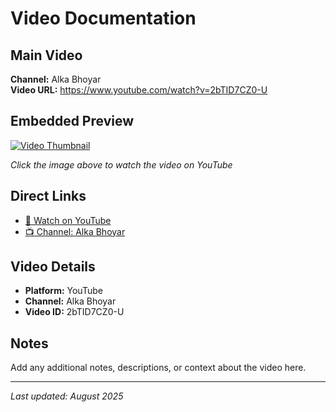 # Video Documentation

## Main Video
**Channel:** Alka Bhoyar  
**Video URL:** https://www.youtube.com/watch?v=2bTID7CZ0-U

## Embedded Preview
[![Video Thumbnail](https://img.youtube.com/vi/2bTID7CZ0-U/maxresdefault.jpg)](https://www.youtube.com/watch?v=2bTID7CZ0-U)

*Click the image above to watch the video on YouTube*

## Direct Links
- [🎥 Watch on YouTube](https://www.youtube.com/watch?v=2bTID7CZ0-U)
- [📺 Channel: Alka Bhoyar](https://www.youtube.com/@AlkaBhoyar)

## Video Details
- **Platform:** YouTube
- **Channel:** Alka Bhoyar
- **Video ID:** 2bTID7CZ0-U

## Notes
Add any additional notes, descriptions, or context about the video here.

---
*Last updated: August 2025*